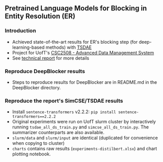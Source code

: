 ## Pretrained Language Models for Blocking in Entity Resolution (ER)
### Introduction
- Achieved state-of-the-art results for ER's blocking step (for deep-learning-based methods) with [TSDAE](https://github.com/UKPLab/sentence-transformers/tree/master/examples/unsupervised_learning/TSDAE)
- Project for UofT's [CSC2508 - Advanced Data Management System](https://koudas.github.io/csc2508-fall2022.html)
- See [technical report](https://github.com/duyatran/blocking-proj/blob/master/%5BCSC2508%5D%20Duy%20Tran%20-%20Project%20Report.pdf) for more details

### Reproduce DeepBlocker results
- Steps to reproduce results for DeepBlocker are in README.md in the DeepBlocker directory.

### Reproduce the report's SimCSE/TSDAE results
- Install `sentence-transformers` v2.2.2: `pip install sentence-transformers==2.2.2`
- Original experiments were run on UofT slurm cluster by interactively running `tsdae_all_ds_train.py` and `simcse_all_ds_train.py`. The summarizer counterparts are also available.
- `slurm/data` and `slurm/input` are identical (duplicated for convenience when copying to cluster)
- `charts` contains raw results (`experiments-distilbert.xlsx`) and chart plotting notebook.
